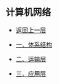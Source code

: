 ## 计算机网络

* [返回上一层](Home)
* [一、体系结构](Network/1_Layer_5_protocol)
* [二、运输层](Network/2_Transport_layer)

* [三、应用层](Network/3_application_layer)

